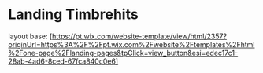 # Landing Timbrehits

layout base: [https://pt.wix.com/website-template/view/html/2357?originUrl=https%3A%2F%2Fpt.wix.com%2Fwebsite%2Ftemplates%2Fhtml%2Fone-page%2Flanding-pages&tpClick=view_button&esi=edec17c1-28ab-4ad6-8ced-67fca840c0e6]
